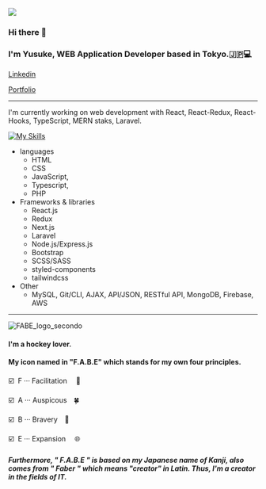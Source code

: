 ![](https://komarev.com/ghpvc/?username=YusukeYoshihiro&color=green)

### Hi there 👋
### I'm Yusuke, WEB Application Developer based in Tokyo.🇯🇵💻
[Linkedin](https://www.linkedin.com/in/yusuke-yoshihiro-ab46491b2/)

[Portfolio](https://yusukeyoshihiro.com/)
***

I'm currently working on web development with React, React-Redux, React-Hooks, TypeScript, MERN staks, Laravel.

 [![My Skills](https://skillicons.dev/icons?i=html,css,scss,js,jquery,styledcomponents,tailwindcss,bootstrap,react,redux,nextjs,vue,typescript,nodejs,express,php,laravel,mysql,mongodb,aws,git,github,bitbucket)](https://skillicons.dev)

  - languages
    - HTML
    - CSS
    - JavaScript, 
    - Typescript, 
    - PHP
  - Frameworks & libraries
    - React.js
    - Redux
    - Next.js
    - Laravel
    - Node.js/Express.js
    - Bootstrap
    - SCSS/SASS 
    - styled-components
    - tailwindcss
  - Other
    - MySQL, Git/CLI, AJAX, API/JSON, RESTful API, MongoDB, Firebase, AWS
    
***
![FABE_logo_secondo](https://user-images.githubusercontent.com/58486430/112737244-3075a180-8f16-11eb-9e1b-7f6eab1242e8.png)



#### I'm a hockey lover. 
#### My icon named in "F.A.B.E" which stands for  my own four principles.

 :ballot_box_with_check:&nbsp;  F ··· Facilitation 　🤝

 :ballot_box_with_check:&nbsp;  A ··· Auspicous　:four_leaf_clover:

 :ballot_box_with_check:&nbsp;  B ··· Bravery　:lion:

 :ballot_box_with_check:&nbsp;  E ··· Expansion 　:globe_with_meridians:

##### Furthermore, " F.A.B.E " is based on my Japanese name of Kanji, also comes from " Faber " which means "creator" in Latin. Thus, I'm a creator in the fields of IT.
